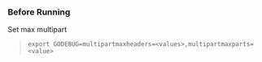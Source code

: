### Before Running
Set max multipart 
> ```export GODEBUG=multipartmaxheaders=<values>,multipartmaxparts=<value>```


